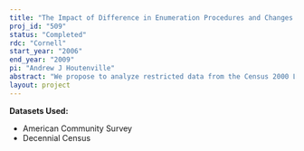 ```yaml
---
title: "The Impact of Difference in Enumeration Procedures and Changes in Complex Survey Questions:  Census/ACS Disability Questions"
proj_id: "509"
status: "Completed"
rdc: "Cornell"
start_year: "2006"
end_year: "2009"
pi: "Andrew J Houtenville"
abstract: "We propose to analyze restricted data from the Census 2000 Long Form and the 2000–2003 American Community Survey (ACS) to further the understanding of respondent/enumerator error in responses to the “employment disability” question in these surveys.   We propose to extend previous work to investigate the following questions: (1) What factors influence enumerator/respondent error in the employment disability question, and what groups are having difficulty with the employment disability question? (2) What is the impact of respondent/enumerator error on the estimates of employment dis-ability and overall disability; in other words, what would the Census 2000 statistics and 2000–2002 ACS statistics have looked like without respondent/enumerator error? Restricted data are needed because the Public Use Microdata Sample files do not contain enumerations information.   The benefits to the U.S. Census Bureau are an increased understanding of (a) the bene-fits (in terms of the reduction of respondent/enumerator error) of using the more advanced ACS enumeration process over the more costly Census 2000 enumeration process; (b) the types of individuals that had difficulty responding to the complex set of disability items; (c) the degree of respondent error that may still exist within the 2003 ACS; and (d) with this information, the ongoing process of developing and cognitively testing disability questions will be informed by helping refine the groups of individuals that should be targeted by cognitive testing. The ACS disability questions are in the process of being revised for the 2008 ACS."
layout: project
---
```


**Datasets Used:**

  - American Community Survey 
  - Decennial Census 

